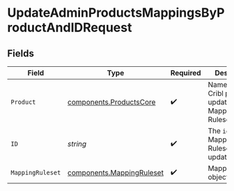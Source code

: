 # UpdateAdminProductsMappingsByProductAndIDRequest


## Fields

| Field                                                                  | Type                                                                   | Required                                                               | Description                                                            |
| ---------------------------------------------------------------------- | ---------------------------------------------------------------------- | ---------------------------------------------------------------------- | ---------------------------------------------------------------------- |
| `Product`                                                              | [components.ProductsCore](../../models/components/productscore.md)     | :heavy_check_mark:                                                     | Name of the Cribl product to update the Mapping Ruleset for            |
| `ID`                                                                   | *string*                                                               | :heavy_check_mark:                                                     | The <code>id</code> of the Mapping Ruleset to update.                  |
| `MappingRuleset`                                                       | [components.MappingRuleset](../../models/components/mappingruleset.md) | :heavy_check_mark:                                                     | MappingRuleset object                                                  |